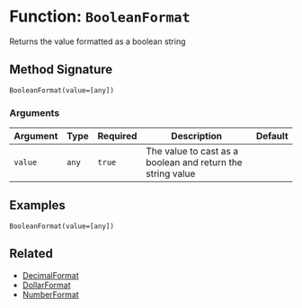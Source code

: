 [comment]: # (Note: This documentation is generated dynamically in the build process.  To modify the contents, change the javadoc on the _invoke method of the BIF class)

# Function: `BooleanFormat`

Returns the value formatted as a boolean string

## Method Signature

```
BooleanFormat(value=[any])
```

### Arguments


| Argument | Type | Required | Description | Default |
|----------|------|----------|-------------|---------|
| `value` | `any` | `true` | The value to cast as a boolean and return the string value |  |

## Examples

```
BooleanFormat(value=[any])
```

## Related

  * [DecimalFormat](./DecimalFormat.md)
  * [DollarFormat](./DollarFormat.md)
  * [NumberFormat](./NumberFormat.md)
